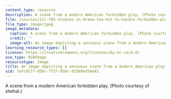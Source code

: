 ```yaml
---
content_type: resource
description: A scene from a modern American forbidden play. (Photo courtesy of shehal.)
file: /courses/21l-703-studies-in-drama-too-hot-to-handle-forbidden-plays-in-modern-america-fall-2008/7afc9277d5bcff3705bc92509ed56e41_21l-703f08-th.jpg
file_type: image/jpeg
image_metadata:
  caption: A scene from a modern American forbidden play. (Photo courtesy of [shehal](http://www.flickr.com/photos/shehal/2255918244/in/photostream/).)
  credit: ''
  image-alt: An image depicting a sensuous scene from a modern American play.
learning_resource_types: []
license: https://creativecommons.org/licenses/by-nc-sa/4.0/
ocw_type: OCWImage
resourcetype: Image
title: An image depicting a sensuous scene from a modern American play
uid: 7afc9277-d5bc-ff37-05bc-92509ed56e41
---
```

A scene from a modern American forbidden play. (Photo courtesy of shehal.)